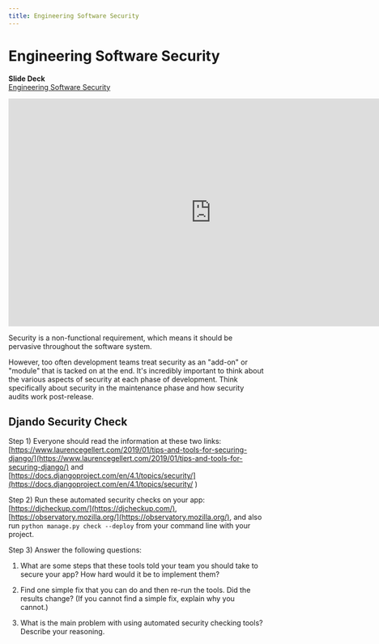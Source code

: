 ```yaml
---
title: Engineering Software Security
---
```


# Engineering Software Security

__Slide Deck__   
[Engineering Software Security](https://docs.google.com/presentation/d/1sjGLdsfiCUTHbdcrtcUchxKFm71iQQJVRCQKKB4TVAU/edit?usp=sharing)

<iframe width="800" height="450" src="https://www.youtube.com/embed/LfIlGj0LEjU" frameborder="0" allow="accelerometer; autoplay; encrypted-media; gyroscope; picture-in-picture" allowfullscreen></iframe>

Security is a non-functional requirement, which means it should be pervasive throughout the software system.

However, too often development teams treat security as an "add-on" or "module" that is tacked on at the end. It's incredibly important to think about the various aspects of security at each phase of development. Think specifically about security in the maintenance phase and how security audits work post-release.

## Djando Security Check

Step 1) Everyone should read the information at these two links:  [https://www.laurencegellert.com/2019/01/tips-and-tools-for-securing-django/](https://www.laurencegellert.com/2019/01/tips-and-tools-for-securing-django/) and [https://docs.djangoproject.com/en/4.1/topics/security/](https://docs.djangoproject.com/en/4.1/topics/security/ ) 

Step 2) Run these automated security checks on your app:  [https://djcheckup.com/](https://djcheckup.com/), [https://observatory.mozilla.org/](https://observatory.mozilla.org/), and also run `python manage.py check --deploy` from your command line with your project.

Step 3) Answer the following questions:

1) What are some steps that these tools told your team you should take to secure your app?  How hard would it be to implement them?

2) Find one simple fix that you can do and then re-run the tools.  Did the results change?  (If you cannot find a simple fix, explain why you cannot.)

3) What is the main problem with using automated security checking tools?  Describe your reasoning.
